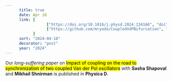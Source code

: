 ```yaml
---
      title: true
      date: Apr 18
      link: [
                  ["https://doi.org/10.1016/j.physd.2024.134166", "doi" ],
                  ["https://github.com/mryodo/CoupledVdPBifurcation", "github"]
            ] 
      sort: "2024-04-18"
      decorator: "post"
      year: "2024" 
---
```



Our _long-suffering paper_ on <mark>Impact of coupling on the road to synchronization of two coupled Van der Pol oscillators</mark> with **Sasha Shapoval** and **Mikhail Shnirman** is published in <b>Physica D</b>. 